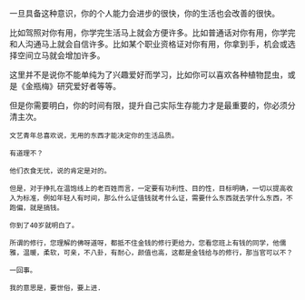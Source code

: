 一旦具备这种意识，你的个人能力会进步的很快，你的生活也会改善的很快。

比如驾照对你有用，你学完生活马上就会方便许多。比如普通话对你有用，你学完和人沟通马上就会自信许多。比如某个职业资格证对你有用，你拿到手，机会或选择空间立马就会增加许多。

这里并不是说你不能单纯为了兴趣爱好而学习，比如你可以喜欢各种植物昆虫，或是《金瓶梅》研究爱好者等等。

但是你需要明白，你的时间有限，提升自己实际生存能力才是最重要的，你必须分清主次。

```
文艺青年总喜欢说，无用的东西才能决定你的生活品质。

有道理不？

他们衣食无忧，说的肯定是对的。

但是，对于挣扎在温饱线上的老百姓而言，一定要有功利性、目的性，目标明确，一切以提高收入为标准，例如年轻人有时间，那么什么证值钱就考什么证，需要什么东西就去学什么东西，不跑偏，就是搞钱。

你到了40岁就明白了。

所谓的修行，您理解的佛呀道呀，都抵不住金钱的修行更给力，您看您班上有钱的同学，他儒雅，温暖，柔软，可亲，不八卦，有耐心，颜值也高，这都是金钱给与的修行，那当官可以不？

一回事。

我的意思是，要世俗，要上进.
```